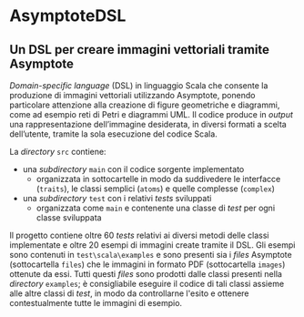 # AsymptoteDSL
## Un DSL per creare immagini vettoriali tramite Asymptote

_Domain-specific language_ (DSL) in linguaggio Scala che consente la produzione di immagini vettoriali utilizzando Asymptote, ponendo particolare attenzione alla creazione di figure geometriche e diagrammi, come ad esempio reti di Petri e diagrammi UML.
Il codice produce in _output_ una rappresentazione dell’immagine desiderata, in diversi formati a scelta dell’utente, tramite la sola esecuzione del codice Scala.

La _directory_ `src` contiene:
- una _subdirectory_ `main` con il codice sorgente implementato
    - organizzata in sottocartelle in modo da suddivedere le interfacce (`traits`), le classi semplici (`atoms`) e quelle complesse (`complex`)
- una _subdirectory_ `test` con i relativi _tests_ sviluppati
    - organizzata come `main` e contenente una classe di _test_ per ogni classe sviluppata

Il progetto contiene oltre 60 _tests_ relativi ai diversi metodi delle classi implementate e oltre 20 esempi di immagini create tramite il DSL. Gli esempi sono contenuti in `test\scala\examples` e sono presenti sia i _files_ Asymptote (sottocartella `files`) che le immagini in formato PDF (sottocartella `images`) ottenute da essi. Tutti questi _files_ sono prodotti dalle classi presenti nella _directory_ `examples`; è consigliabile eseguire il codice di tali classi assieme alle altre classi di _test_, in modo da controllarne l'esito e ottenere contestualmente tutte le immagini di esempio.
